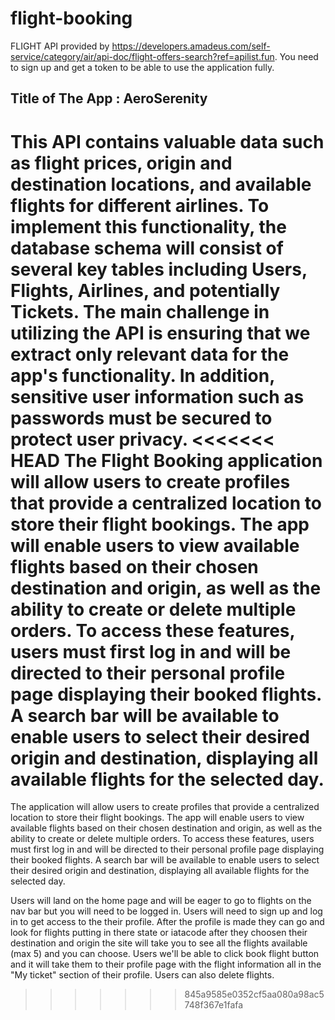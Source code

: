 # flight-booking




FLIGHT API provided by https://developers.amadeus.com/self-service/category/air/api-doc/flight-offers-search?ref=apilist.fun. You need to sign up and get a token to be able to use the application fully. 




## Title of The App : AeroSerenity

This API contains valuable data such as flight prices, origin and destination locations, and available flights for different airlines.
To implement this functionality, the database schema will consist of several key tables including Users, Flights, Airlines, and potentially Tickets. The main challenge in utilizing the API is ensuring that we extract only relevant data for the app's functionality. In addition, sensitive user information such as passwords must be secured to protect user privacy.
<<<<<<< HEAD
The  Flight Booking application will allow users to create profiles that provide a centralized location to store their flight bookings. The app will enable users to view available flights based on their chosen destination and origin, as well as the ability to create or delete multiple orders. To access these features, users must first log in and will be directed to their personal profile page displaying their booked flights. A search bar will be available to enable users to select their desired origin and destination, displaying all available flights for the selected day.
=======
The application will allow users to create profiles that provide a centralized location to store their flight bookings. The app will enable users to view available flights based on their chosen destination and origin, as well as the ability to create or delete multiple orders. To access these features, users must first log in and will be directed to their personal profile page displaying their booked flights. A search bar will be available to enable users to select their desired origin and destination, displaying all available flights for the selected day.



Users will land on the home page and will be eager to go to flights on the nav bar but you will need to be logged in. Users will need to sign up and log in to get access to the their profile. After the profile is made they can go and look for flights putting in there state or iatacode  after they choosen their destination and origin the site will take you to see all the flights available (max 5) and you can choose. Users we'll be able to click book flight button and it will take them to their profile page with the flight information all in the "My ticket" section of their profile. Users can also delete flights. 
>>>>>>> 845a9585e0352cf5aa080a98ac5748f367e1fafa

